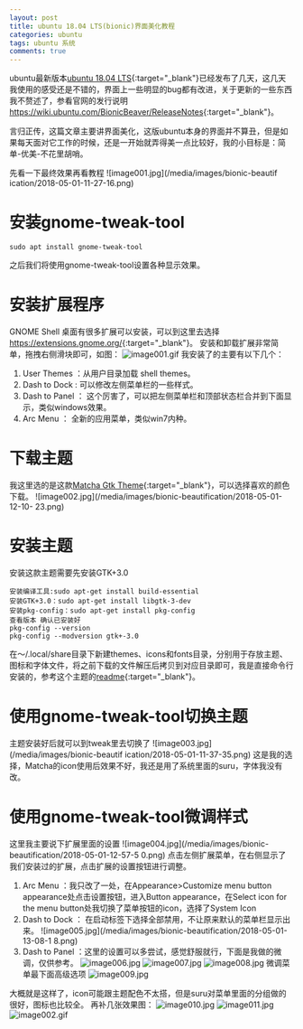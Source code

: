 ```yaml
---
layout: post
title: ubuntu 18.04 LTS(bionic)界面美化教程
categories: ubuntu
tags: ubuntu 系统
comments: true
---
```



ubuntu最新版本[ubuntu 18.04 LTS](https://www.ubuntu.com/download/desktop){:target="_blank"}已经发布了几天，这几天我使用的感受还是不错的，界面上一些明显的bug都有改进，关于更新的一些东西我不赘述了，参看官网的发行说明<https://wiki.ubuntu.com/BionicBeaver/ReleaseNotes>{:target="_blank"}。

言归正传，这篇文章主要讲界面美化，这版ubuntu本身的界面并不算丑，但是如果每天面对它工作的时候，还是一开始就弄得美一点比较好，我的小目标是：简单-优美-不花里胡哨。

先看一下最终效果再看教程
![image001.jpg](/media/images/bionic-beautif
ication/2018-05-01-11-27-16.png)

# 安装gnome-tweak-tool
```shell
sudo apt install gnome-tweak-tool
```
之后我们将使用gnome-tweak-tool设置各种显示效果。

# 安装扩展程序
GNOME Shell 桌面有很多扩展可以安装，可以到这里去选择<https://extensions.gnome.org/>{:target="_blank"}。
安装和卸载扩展非常简单，拖拽右侧滑块即可，如图：
![image001.gif](/media/images/bionic-beautification/2018-05-01-12-41.gif)
我安装了的主要有以下几个：
1. User Themes ：从用户目录加载 shell themes。
2. Dash to Dock : 可以修改左侧菜单栏的一些样式。
3. Dash to Panel ： 这个厉害了，可以把左侧菜单栏和顶部状态栏合并到下面显示，类似windows效果。
4. Arc Menu ： 全新的应用菜单，类似win7内种。

# 下载主题
我这里选的是这款[Matcha Gtk Theme](https://www.gnome-look.org/p/1187179/){:target="_blank"}，可以选择喜欢的颜色下载。
![image002.jpg](/media/images/bionic-beautification/2018-05-01-12-10-
23.png)

# 安装主题
安装这款主题需要先安装GTK+3.0
  ```shell
  安装编译工具:sudo apt-get install build-essential
  安装GTK+3.0：sudo apt-get install libgtk-3-dev
  安装pkg-config：sudo apt-get install pkg-config
  查看版本 确认已安装好
  pkg-config --version
  pkg-config --modversion gtk+-3.0
  ```
在～/.local/share目录下新建themes、icons和fonts目录，分别用于存放主题、图标和字体文件，将之前下载的文件解压后拷贝到对应目录即可，我是直接命令行安装的，参考这个主题的[readme](https://github.com/vinceliuice/matcha){:target="_blank"}。

# 使用gnome-tweak-tool切换主题
主题安装好后就可以到tweak里去切换了
![image003.jpg](/media/images/bionic-beautif
ication/2018-05-01-11-37-35.png)
这是我的选择，Matcha的icon使用后效果不好，我还是用了系统里面的suru，字体我没有改。

# 使用gnome-tweak-tool微调样式
这里我主要说下扩展里面的设置
![image004.jpg](/media/images/bionic-beautification/2018-05-01-12-57-5
0.png)
点击左侧扩展菜单，在右侧显示了我们安装过的扩展，点击扩展的设置按钮进行调整。
1. Arc Menu ：我只改了一处，在Appearance>Customize menu button appearance处点击设置按钮，进入Button appearance，在Select icon for the menu button处我切换了菜单按钮的icon，选择了System Icon
2. Dash to Dock ： 在启动标签下选择全部禁用，不让原来默认的菜单栏显示出来。
![image005.jpg](/media/images/bionic-beautification/2018-05-01-13-08-1
8.png)
3. Dash to Panel ：这里的设置可以多尝试，感觉舒服就行，下面是我做的微调，仅供参考。
![image006.jpg](/media/images/bionic-beautification/2018-05-01-13-13-45.png)
![image007.jpg](/media/images/bionic-beautification/2018-05-01-13-14-05.png)
![image008.jpg](/media/images/bionic-beautification/2018-05-01-13-14-41.png)
微调菜单最下面高级选项
![image009.jpg](/media/images/bionic-beautification/2018-05-01-13-15-37.png)


大概就是这样了，icon可能跟主题配色不太搭，但是suru对菜单里面的分组做的很好，图标也比较全。
再补几张效果图：
![image010.jpg](/media/images/bionic-beautification/2018-05-01-13-28-42.png)
![image011.jpg](/media/images/bionic-beautification/2018-05-01-13-29-08.png)
![image002.gif](/media/images/bionic-beautification/2018-05-01-13-31.gif)
